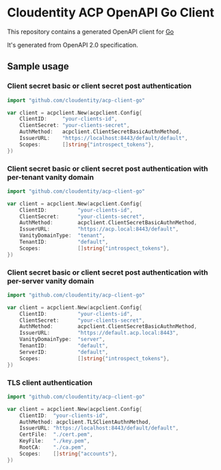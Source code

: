 # Cloudentity ACP OpenAPI Go Client

This repository contains a generated OpenAPI client for [Go](https://golang.org/)

It's generated from OpenAPI 2.0 specification.

## Sample usage

### Client secret basic or client secret post authentication

```go
import "github.com/cloudentity/acp-client-go"

var client = acpclient.New(acpclient.Config{
    ClientID:     "your-clients-id",
    ClientSecret: "your-clients-secret",
    AuthMethod:   acpclient.ClientSecretBasicAuthnMethod,
    IssuerURL:    "https://localhost:8443/default/default",
    Scopes:       []string{"introspect_tokens"},
})
```

### Client secret basic or client secret post authentication with per-tenant vanity domain

```go
import "github.com/cloudentity/acp-client-go"

var client = acpclient.New(acpclient.Config{
    ClientID:          "your-clients-id",
    ClientSecret:      "your-clients-secret",
    AuthMethod:        acpclient.ClientSecretBasicAuthnMethod,
    IssuerURL:         "https://acp.local:8443/default",
    VanityDomainType:  "tenant",
    TenantID:          "default",
    Scopes:            []string{"introspect_tokens"},
})
```

### Client secret basic or client secret post authentication with per-server vanity domain

```go
import "github.com/cloudentity/acp-client-go"

var client = acpclient.New(acpclient.Config{
    ClientID:          "your-clients-id",
    ClientSecret:      "your-clients-secret",
    AuthMethod:        acpclient.ClientSecretBasicAuthnMethod,
    IssuerURL:         "https://default.acp.local:8443",
    VanityDomainType:  "server",
    TenantID:          "default",
    ServerID:          "default",
    Scopes:            []string{"introspect_tokens"},
})
```

### TLS client authentication

``` go
import "github.com/cloudentity/acp-client-go"

var client = acpclient.New(acpclient.Config{
    ClientID:  "your-clients-id",
    AuthMethod: acpclient.TLSClientAuthnMethod,
    IssuerURL: "https://localhost:8443/default/default",
    CertFile:  "./cert.pem",
    KeyFile:   "./key.pem",
    RootCA:    "./ca.pem",
    Scopes:    []string{"accounts"},
})
```

